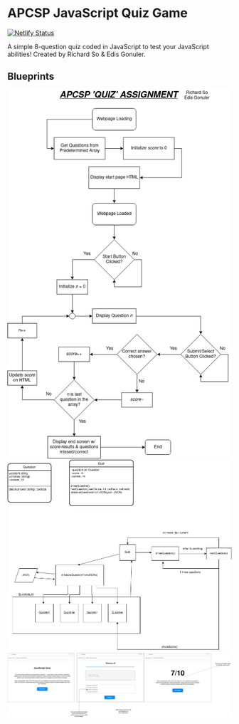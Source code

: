 # APCSP JavaScript Quiz Game

[![Netlify Status](https://api.netlify.com/api/v1/badges/2dd8caab-e557-44f1-a095-31bbdc4b9bab/deploy-status)](https://app.netlify.com/sites/apcsp-jsquiz/deploys)

A simple 8-question quiz coded in JavaScript to test your JavaScript abilities! Created by Richard So & Edis Gonuler.

## Blueprints
![Img](/schema/logic.png?raw=true)
![Img](/schema/ERD.png?raw=true)
![Img](/schema/wireframe.png?raw=true)

